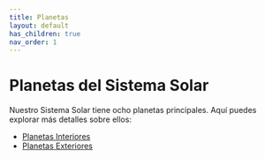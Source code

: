 ```yaml
---
title: Planetas
layout: default
has_children: true
nav_order: 1
---
```


# Planetas del Sistema Solar

Nuestro Sistema Solar tiene ocho planetas principales. Aquí puedes explorar más detalles sobre ellos:

- [Planetas Interiores](interiores/)
- [Planetas Exteriores](exteriores/)
